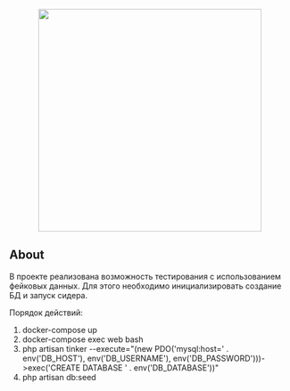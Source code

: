 <p align="center"><img src="https://cdn.contactcenterworld.com/images/company/readme-1200px-logo.png" width="400"></p>

## About 

В проекте реализована возможность тестирования с использованием
фейковых данных. Для этого необходимо инициализировать создание БД и запуск сидера.
 
Порядок действий:

1. docker-compose up
2. docker-compose exec web bash
3. php artisan tinker --execute="(new PDO('mysql:host=' . env('DB_HOST'), env('DB_USERNAME'), env('DB_PASSWORD')))->exec('CREATE DATABASE ' . env('DB_DATABASE'))"
4. php artisan db:seed


